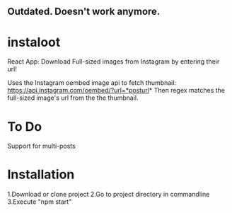 ## Outdated. Doesn't work anymore.
# instaloot
React App: Download Full-sized images from Instagram by entering their url!

Uses the Instagram oembed image api to fetch thumbnail: https://api.instagram.com/oembed/?url=*posturl*
Then regex matches the full-sized image's url from the the thumbnail.

<h1>To Do</h1>
Support for multi-posts

<h1>Installation</h1>
1.Download or clone project
2.Go to project directory in commandline
3.Execute "npm start"

